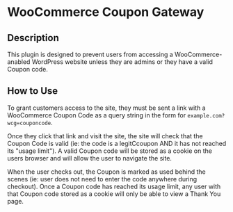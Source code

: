 # WooCommerce Coupon Gateway

## Description

This plugin is designed to prevent users from accessing a WooCommerce-anabled WordPress website unless 
they are admins or they have a valid Coupon code. 

## How to Use

To grant customers access to the site, they must be sent a link with a WooCommerce Coupon Code as a query
string in the form for `example.com?wcg=couponcode`. 

Once they click that link and visit the site, the site will check that the Coupon Code is valid 
(ie: the code is a legitCcoupon AND it has not reached its "usage limit"). A valid Coupon code 
will be stored as a cookie on the users browser and will allow the user to navigate the site. 

When the user checks out, the Coupon is marked as used behind the scenes (ie: user does not need to
enter the code anywhere during checkout). Once a Coupon code has reached its usage limit, any user with
that Coupon code stored as a cookie will only be able to view a Thank You page. 

